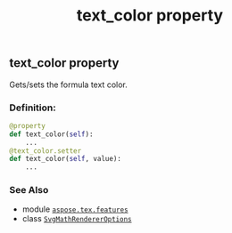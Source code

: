 ﻿---
title: text_color property
second_title: Aspose.TeX for Python via .NET API References
description: 
type: docs
weight: 110
url: /python-net/aspose.tex.features/svgmathrendereroptions/text_color/
is_root: false
---

## text_color property


Gets/sets the formula text color.
### Definition:
```python
@property
def text_color(self):
    ...
@text_color.setter
def text_color(self, value):
    ...
```

### See Also
* module [`aspose.tex.features`](../../)
* class [`SvgMathRendererOptions`](/tex/python-net/aspose.tex.features/svgmathrendereroptions)
